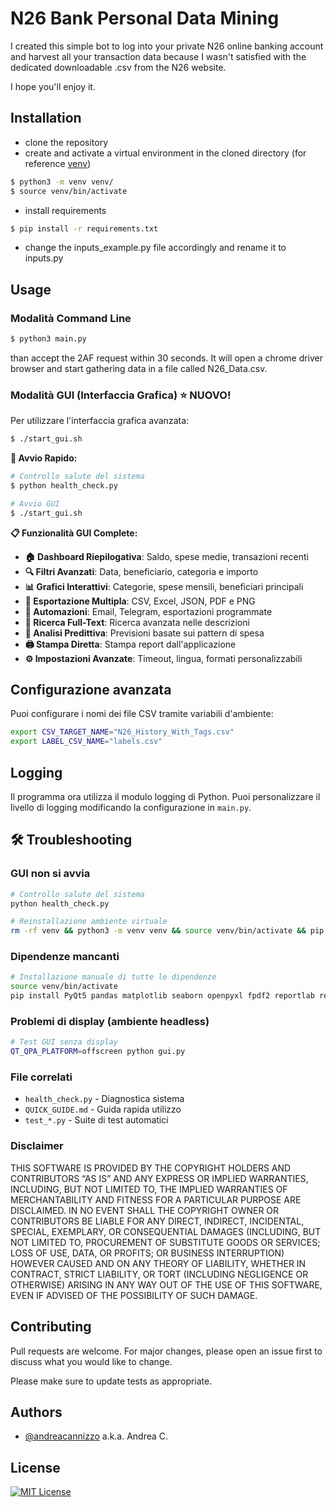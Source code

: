 # N26 Bank Personal Data Mining
I created this simple bot to log into your private N26 online banking account and harvest all your transaction data because I wasn't satisfied with the dedicated downloadable .csv from the N26 website.

I hope you'll enjoy it.

## Installation
- clone the repository
- create and activate a virtual environment in the cloned directory (for reference [venv](https://towardsdatascience.com/virtual-environments-104c62d48c54))
```bash
$ python3 -m venv venv/
$ source venv/bin/activate
```
- install requirements
```bash
$ pip install -r requirements.txt
```
- change the inputs_example.py file accordingly and rename it to inputs.py

## Usage

### Modalità Command Line
```bash
$ python3 main.py
```
than accept the 2AF request within 30 seconds. It will open a chrome driver browser and start gathering data in a file called N26_Data.csv.

### Modalità GUI (Interfaccia Grafica) ⭐ NUOVO!
Per utilizzare l'interfaccia grafica avanzata:
```bash
$ ./start_gui.sh
```

**🚀 Avvio Rapido:**
```bash
# Controllo salute del sistema
$ python health_check.py

# Avvio GUI
$ ./start_gui.sh
```

**📋 Funzionalità GUI Complete:**
- **🏠 Dashboard Riepilogativa**: Saldo, spese medie, transazioni recenti
- **🔍 Filtri Avanzati**: Data, beneficiario, categoria e importo  
- **📊 Grafici Interattivi**: Categorie, spese mensili, beneficiari principali
- **💾 Esportazione Multipla**: CSV, Excel, JSON, PDF e PNG
- **🤖 Automazioni**: Email, Telegram, esportazioni programmate
- **🔎 Ricerca Full-Text**: Ricerca avanzata nelle descrizioni
- **🔮 Analisi Predittiva**: Previsioni basate sui pattern di spesa
- **🖨️ Stampa Diretta**: Stampa report dall'applicazione
- **⚙️ Impostazioni Avanzate**: Timeout, lingua, formati personalizzabili

## Configurazione avanzata

Puoi configurare i nomi dei file CSV tramite variabili d'ambiente:

```bash
export CSV_TARGET_NAME="N26_History_With_Tags.csv"
export LABEL_CSV_NAME="labels.csv"
```

## Logging

Il programma ora utilizza il modulo logging di Python. Puoi personalizzare il livello di logging modificando la configurazione in `main.py`.

## 🛠️ Troubleshooting

### GUI non si avvia
```bash
# Controllo salute del sistema
python health_check.py

# Reinstallazione ambiente virtuale
rm -rf venv && python3 -m venv venv && source venv/bin/activate && pip install -r requirements.txt
```

### Dipendenze mancanti
```bash
# Installazione manuale di tutte le dipendenze
source venv/bin/activate
pip install PyQt5 pandas matplotlib seaborn openpyxl fpdf2 reportlab requests schedule selenium
```

### Problemi di display (ambiente headless)
```bash
# Test GUI senza display
QT_QPA_PLATFORM=offscreen python gui.py
```

### File correlati
- `health_check.py` - Diagnostica sistema
- `QUICK_GUIDE.md` - Guida rapida utilizzo
- `test_*.py` - Suite di test automatici

### Disclaimer

THIS SOFTWARE IS PROVIDED BY THE COPYRIGHT HOLDERS AND CONTRIBUTORS “AS IS” AND ANY EXPRESS OR IMPLIED WARRANTIES, INCLUDING, BUT NOT LIMITED TO, THE IMPLIED WARRANTIES OF MERCHANTABILITY AND FITNESS FOR A PARTICULAR PURPOSE ARE DISCLAIMED. IN NO EVENT SHALL THE COPYRIGHT OWNER OR CONTRIBUTORS BE LIABLE FOR ANY DIRECT, INDIRECT, INCIDENTAL, SPECIAL, EXEMPLARY, OR CONSEQUENTIAL DAMAGES (INCLUDING, BUT NOT LIMITED TO, PROCUREMENT OF SUBSTITUTE GOODS OR SERVICES; LOSS OF USE, DATA, OR PROFITS; OR BUSINESS INTERRUPTION) HOWEVER CAUSED AND ON ANY THEORY OF LIABILITY, WHETHER IN CONTRACT, STRICT LIABILITY, OR TORT (INCLUDING NEGLIGENCE OR OTHERWISE) ARISING IN ANY WAY OUT OF THE USE OF THIS SOFTWARE, EVEN IF ADVISED OF THE POSSIBILITY OF SUCH DAMAGE.

## Contributing

Pull requests are welcome. For major changes, please open an issue first
to discuss what you would like to change.

Please make sure to update tests as appropriate.

## Authors

- [@andreacannizzo](https://www.github.com/andreacannizzo) a.k.a. Andrea C.

## License

[![MIT License](https://img.shields.io/badge/License-MIT-green.svg)](https://choosealicense.com/licenses/mit/)